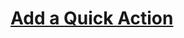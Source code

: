 # [Add a Quick Action](https://trailhead.salesforce.com/content/learn/projects/quickstart-devzone-app/devzone-app-3)

